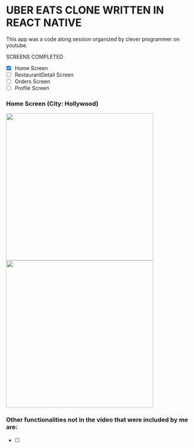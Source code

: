 # UBER EATS CLONE WRITTEN IN REACT NATIVE

This app was a code along session organized by clever programmer on youtube.


SCREENS COMPLETED
-   [x] Home Screen
-   [ ] RestaurantDetail Screen
-   [ ] Orders Screen
-   [ ] Profile Screen

### Home Screen (City: Hollywood)
<p float="left">
  <img src="https://user-images.githubusercontent.com/33718928/138575911-a909a701-d124-4e0a-b989-a0d785f13dc0.png" width="400" />
  <br />
  <img src="https://user-images.githubusercontent.com/33718928/138575872-05d5df0e-1fe4-455c-9caa-7a4e8a90f3d3.png" width="400" />
</p>

### Other functionalities not in the video that were included by me are:
-   [ ]

